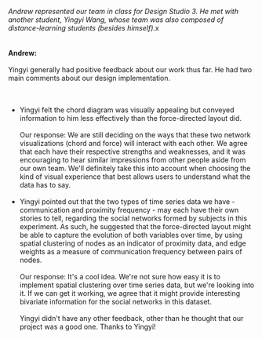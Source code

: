 <i>Andrew represented our team in class for Design Studio 3.  He met with another student, Yingyi Wang, whose team was also composed of distance-learning students (besides himself).</i>x  
<br /><br />
<b>Andrew:</b>
<br /><br />
Yingyi generally had positive feedback about our work thus far.  He had two main comments about our design implementation.  
<br /><br />
<ul>
<li>Yingyi felt the chord diagram was visually appealing but conveyed information to him less effectively than the force-directed layout did.  
<br /><br />
	Our response: We are still deciding on the ways that these two network visualizations (chord and force) will interact with each other.  We agree that each have their respective strengths and weaknesses, and it was encouraging to hear similar impressions from other people aside from our own team.  We'll definitely take this into account when choosing the kind of visual experience that best allows users to understand what the data has to say.
<br /><br />
<li>Yingyi pointed out that the two types of time series data we have - communication and proximity frequency - may each have their own stories to tell, regarding the social networks formed by subjects in this experiment.  As such, he suggested that the force-directed layout might be able to capture the evolution of both variables over time, by using spatial clustering of nodes as an indicator of proximity data, and edge weights as a measure of communication frequency between pairs of nodes.  
<br /><br />
	Our response: It's a cool idea.  We're not sure how easy it is to implement spatial clustering over time series data, but we're looking into it.  If we can get it working, we agree that it might provide interesting bivariate information for the social networks in this dataset.  
<br /><br />
Yingyi didn't have any other feedback, other than he thought that our project was a good one.  Thanks to Yingyi!